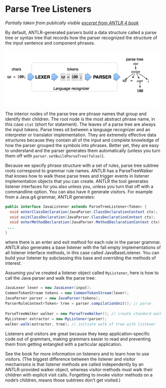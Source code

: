# Parse Tree Listeners

*Partially taken from publically visible [excerpt from ANTLR 4 book](http://media.pragprog.com/titles/tpantlr2/picture.pdf)*

By default, ANTLR-generated parsers build a data structure called a parse tree or syntax tree that records how the parser recognized the structure of the input sentence and component phrases.

<img src=images/process.png>

The interior nodes of the parse tree are phrase names that group and identify their children. The root node is the most abstract phrase name, in this case `stat` (short for statement). The leaves of a parse tree are always the input tokens. Parse trees sit between a language recognizer and an interpreter or translator implementation. They are extremely effective data structures because they contain all of the input and complete knowledge of how the parser grouped the symbols into phrases. Better yet, they are easy to understand and the parser generates them automatically (unless you turn them off with `parser.setBuildParseTree(false)`).

Because we specify phrase structure with a set of rules, parse tree subtree roots correspond to grammar rule names. ANTLR has a ParseTreeWalker that knows how to walk these parse trees and trigger events in listener implementation objects that you can create. ANTLR the tool generates listener interfaces for you also unless you, unless you turn that off with a commandline option. You can also have it generate visitors. For example from a Java.g4 grammar, ANTLR generates:

```java
public interface JavaListener extends ParseTreeListener<Token> {
  void enterClassDeclaration(JavaParser.ClassDeclarationContext ctx);
  void exitClassDeclaration(JavaParser.ClassDeclarationContext ctx);
  void enterMethodDeclaration(JavaParser.MethodDeclarationContext ctx);
 ...
}
```

where there is an enter and exit method for each rule in the parser grammar. ANTLR also generates a base listener with the fall empty implementations of all listener interface methods, in this case called JavaBaseListener. You can build your listener by subclassing this base and overriding the methods of interest.

Assuming you've created a listener object called `MyListener`, here is how to call the Java parser and walk the parse tree:

```java
JavaLexer lexer = new JavaLexer(input);
CommonTokenStream tokens = new CommonTokenStream(lexer);
JavaParser parser = new JavaParser(tokens);
ParserRuleContext<Token> tree = parser.compilationUnit(); // parse
 
ParseTreeWalker walker = new ParseTreeWalker(); // create standard walker
MyListener extractor = new MyListener(parser);
walker.walk(extractor, tree); // initiate walk of tree with listener
```

Listeners and visitors are great because they keep application-specific code out of grammars, making grammars easier to read and preventing them from getting entangled with a particular application.

See the book for more information on listeners and to learn how to use visitors. (The biggest difference between the listener and visitor mechanisms is that listener methods are called independently by an ANTLR-provided walker object, whereas visitor methods must walk their children with explicit visit calls.  Forgetting to invoke visitor methods on a node’s children, means those subtrees don’t get visited.)

